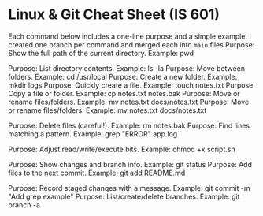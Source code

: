 # Linux & Git Cheat Sheet (IS 601)


Each command below includes a one-line purpose and a simple example.
I created one branch per command and merged each into `main`.files
Purpose: Show the full path of the current directory.
Example: pwd

Purpose: List directory contents.
Example:
    ls -la
Purpose: Move between folders.
Example:
    cd /usr/local
Purpose: Create a new folder.
Example:
    mkdir logs
Purpose: Quickly create a file.
Example:
    touch notes.txt
Purpose: Copy a file or folder.
Example:
   cp notes.txt notes.bak
Purpose: Move or rename files/folders.
Example:
    mv notes.txt docs/notes.txt
Purpose: Move or rename files/folders.
Example:
    mv notes.txt docs/notes.txt

Purpose: Delete files (careful!).
Example:
    rm notes.bak
Purpose: Find lines matching a pattern.
Example:
    grep "ERROR" app.log

Purpose: Adjust read/write/execute bits.
Example:
    chmod +x script.sh

Purpose: Show changes and branch info.
Example:
    git status
Purpose: Add files to the next commit.
Example:
    git add README.md

Purpose: Record staged changes with a message.
Example:
    git commit -m "Add grep example"
Purpose: List/create/delete branches.
Example:
    git branch -a
